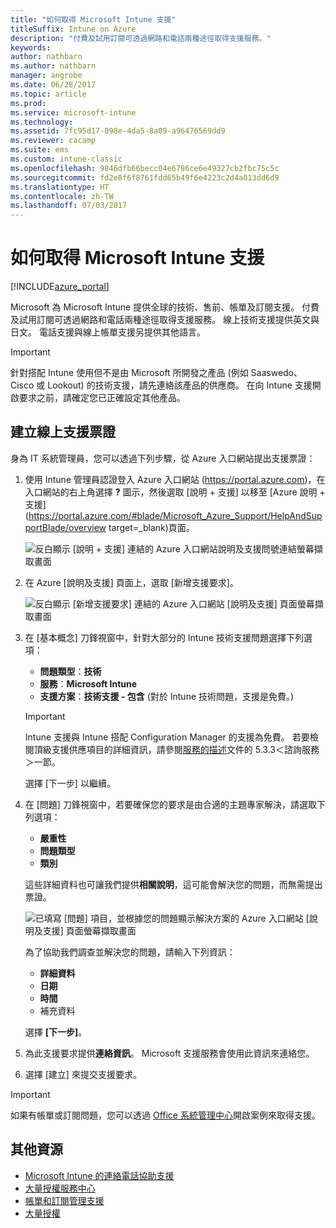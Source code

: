 ```yaml
---
title: "如何取得 Microsoft Intune 支援"
titleSuffix: Intune on Azure
description: "付費及試用訂閱可透過網路和電話兩種途徑取得支援服務。"
keywords: 
author: nathbarn
ms.author: nathbarn
manager: angrobe
ms.date: 06/28/2017
ms.topic: article
ms.prod: 
ms.service: microsoft-intune
ms.technology: 
ms.assetid: 7fc95d17-098e-4da5-8a09-a96476569dd9
ms.reviewer: cacamp
ms.suite: ems
ms.custom: intune-classic
ms.openlocfilehash: 9846dfb66becc04e6786ce6e49327cb2fbc75c5c
ms.sourcegitcommit: fd2e8f6f8761fdd65b49f6e4223c2d4a013dd6d9
ms.translationtype: HT
ms.contentlocale: zh-TW
ms.lasthandoff: 07/03/2017
---
```

# <a name="how-to-get-support-for-microsoft-intune"></a>如何取得 Microsoft Intune 支援

[!INCLUDE[azure_portal](./includes/azure_portal.md)]

Microsoft 為 Microsoft Intune 提供全球的技術、售前、帳單及訂閱支援。 付費及試用訂閱可透過網路和電話兩種途徑取得支援服務。 線上技術支援提供英文與日文。 電話支援與線上帳單支援另提供其他語言。

>[!IMPORTANT]
> 針對搭配 Intune 使用但不是由 Microsoft 所開發之產品 (例如 Saaswedo、Cisco 或 Lookout) 的技術支援，請先連絡該產品的供應商。 在向 Intune 支援開啟要求之前，請確定您已正確設定其他產品。

## <a name="create-an-online-support-ticket"></a>建立線上支援票證

身為 IT 系統管理員，您可以透過下列步驟，從 Azure 入口網站提出支援票證：

1. 使用 Intune 管理員認證登入 Azure 入口網站 (https://portal.azure.com)，在入口網站的右上角選擇 **?** 圖示，然後選取 [說明 + 支援] 以移至 [Azure 說明 + 支援](https://portal.azure.com/#blade/Microsoft_Azure_Support/HelpAndSupportBlade/overview target=_blank)頁面。

    ![反白顯示 [說明 + 支援] 連結的 Azure 入口網站說明及支援問號連結螢幕擷取畫面](./media/azure-get-support.png)

2. 在 Azure [說明及支援] 頁面上，選取 [新增支援要求]。

    ![反白顯示 [新增支援要求] 連結的 Azure 入口網站 [說明及支援] 頁面螢幕擷取畫面](./media/azure-support-ticket-link.png)
3. 在 [基本概念] 刀鋒視窗中，針對大部分的 Intune 技術支援問題選擇下列選項：
    - **問題類型**：**技術**
    - **服務**：**Microsoft Intune**
    - **支援方案**：**技術支援 - 包含** (對於 Intune 技術問題，支援是免費。)

    >[!IMPORTANT]
    >Intune 支援與 Intune 搭配 Configuration Manager 的支援為免費。 若要檢閱頂級支援供應項目的詳細資訊，請參閱[服務的描述](https://www.microsoft.com/microsoftservices/services-list.aspx)文件的 5.3.3＜諮詢服務＞一節。

    選擇 [下一步] 以繼續。
4. 在 [問題] 刀鋒視窗中，若要確保您的要求是由合適的主題專家解決，請選取下列選項：
    - **嚴重性**
    - **問題類型**
    - **類別**

    這些詳細資料也可讓我們提供**相關說明**，這可能會解決您的問題，而無需提出票證。

    ![已填寫 [問題] 項目，並根據您的問題顯示解決方案的 Azure 入口網站 [說明及支援] 頁面螢幕擷取畫面](./media/support-need-solutions.png)

    為了協助我們調查並解決您的問題，請輸入下列資訊：
    -   **詳細資料**
    - **日期**
    - **時間**
    - 補充資料

    選擇 **[下一步]**。
5. 為此支援要求提供**連絡資訊**。 Microsoft 支援服務會使用此資訊來連絡您。
6. 選擇 [建立] 來提交支援要求。

>[!IMPORTANT]
>如果有帳單或訂閱問題，您可以透過 [Office 系統管理中心](https://portal.office.com/Support/SupportEntry.aspx)開啟案例來取得支援。

## <a name="additional-resources"></a>其他資源
- [Microsoft Intune 的連絡電話協助支援](phone-support-contact.md)
- [大量授權服務中心](http://go.microsoft.com/fwlink/p/?LinkID=282016)
- [帳單和訂閱管理支援](https://support.office.com/article/Contact-Office-365-for-business-support-Admin-Help-32a17ca7-6fa0-4870-8a8d-e25ba4ccfd4b)
- [大量授權](http://go.microsoft.com/fwlink/p/?LinkID=282015)
